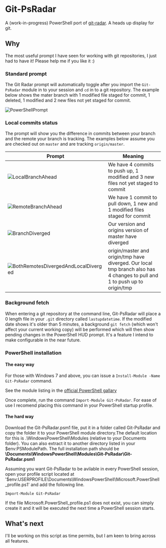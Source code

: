 # Git-PsRadar

A (work-in-progress) PowerShell port of [git-radar](https://github.com/michaeldfallen/git-radar). A heads up display for git.

## Why

The most useful prompt I have seen for working with git repositories, I just had to have it! Please help me if you like it :)

### Standard prompt

The Git Radar prompt will automatically toggle after you import the `Git-PsRadar` module in to your session and `cd` in to a git repository. The example below shows the mater branch with 1 modified file staged for commit, 1 deleted, 1 modified and 2 new files not yet staged for commit.

![PowerShellPrompt]

### Local commits status

The prompt will show you the difference in commits between your branch and the
remote your branch is tracking. The examples below assume you are checked out on
`master` and are tracking `origin/master`.

Prompt              | Meaning
--------------------|--------
![LocalBranchAhead]  | We have 4 commits to push up, 1 modified and 3 new files not yet staged to commit
![RemoteBranchAhead] | We have 1 commit to pull down, 1 new and 1 modified files staged for commit
![BranchDiverged] | Our version and origins version of master have diverged
![BothRemotesDivergedAndLocalDiverged] | origin/master and origin/tmp have diverged. Our local tmp branch also has 4 changes to pull and 1 to push up to origin/tmp

### Background fetch

When entering a git repository at the command line, Git-PsRadar will place a 0 length file in your `.git` directory called `lastupdatetime`. If the modified date shows it's older than 5 minutes, a background `git fetch` (which won't affect your current working copy) will be performed which will then show pending changes in the PowerShell HUD prompt. It's a feature I intend to make configurable in the near future.

### PowerShell installation

#### The easy way

For those with Windows 7 and above, you can issue a `Install-Module -Name Git-PsRadar` command.

See the module listing in the [official PowerShell gallary](https://www.powershellgallery.com/packages/Git-PsRadar/)

Once complete, run the command `Import-Module Git-PsRadar`. For ease of use I recomend placing this command in your PowerShell startup profile.

#### The hard way  

Download the Git-PsRadar.psm1 file, put it in a folder called Git-PsRadar and copy the folder it to your PowerShell module directory.The default location for this is .\WindowsPowerShell\Modules (relative to your Documents folder). You can also extract it to another directory listed in your $env:PSModulePath. The full installation path should be **\Documents\WindowsPowerShell\Modules\Git-PsRadar\Git-PsRadar.psm1**

Assuming you want Git-PsRadar to be avilable in every PowerShell session, open your profile script located at '$env:USERPROFILE\Documents\WindowsPowerShell\Microsoft.PowerShell_profile.ps1' and add the following line.

`Import-Module Git-PsRadar`

If the file Microsoft.PowerShell_profile.ps1 does not exist, you can simply create it and it will be executed the next time a PowerShell session starts.

## What's next

I'll be working on this script as time permits, but I am keen to bring across all features.


[PowerShellPrompt]: https://raw.githubusercontent.com/vincpa/git-psradar/master/images/basic-usage.png
[LocalBranchAhead]: https://raw.githubusercontent.com/vincpa/git-psradar/master/images/local-branch-ahead.PNG
[RemoteBranchAhead]: https://raw.githubusercontent.com/vincpa/git-psradar/master/images/remote-branch-ahead.PNG
[BranchDiverged]: https://raw.githubusercontent.com/vincpa/git-psradar/master/images/remote-local-diverged.PNG
[BothRemotesDivergedAndLocalDiverged]: https://raw.githubusercontent.com/vincpa/git-psradar/master/images/gitps-remote-branch-remote-origin-diverged-changes-to-pull-down.PNG



